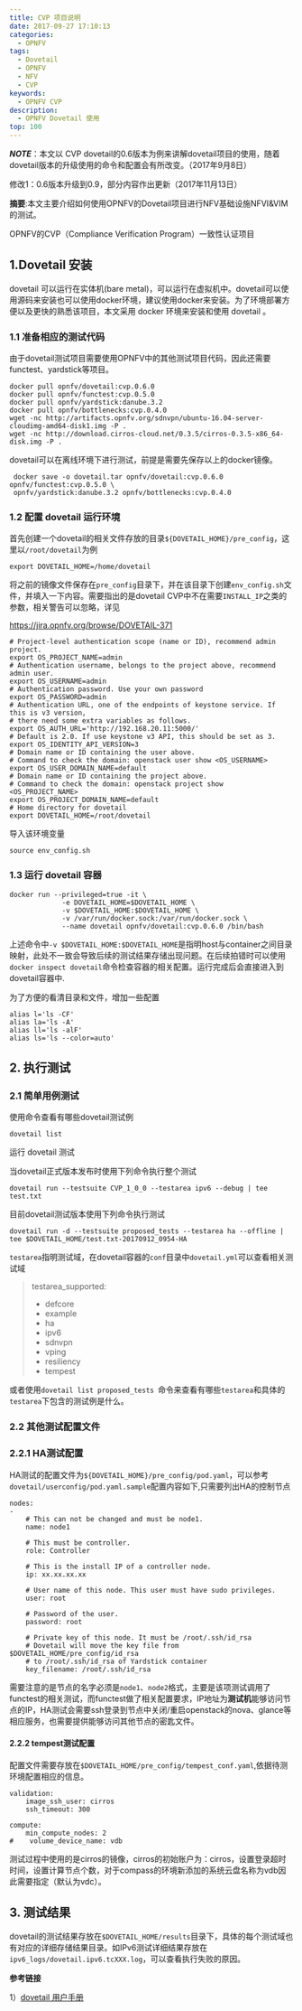 ```yaml
---
title: CVP 项目说明
date: 2017-09-27 17:10:13
categories:
  - OPNFV
tags:
  - Dovetail
  - OPNFV
  - NFV
  - CVP
keywords:
  - OPNFV CVP
description:
  - OPNFV Dovetail 使用
top: 100
---
```


***NOTE***：本文以 CVP  dovetail的0.6版本为例来讲解dovetail项目的使用，随着dovetail版本的升级使用的命令和配置会有所改变。（2017年9月8日）

修改1：0.6版本升级到0.9，部分内容作出更新（2017年11月13日）

**摘要**:本文主要介绍如何使用OPNFV的Dovetail项目进行NFV基础设施NFVI&VIM的测试。

<!--more-->

OPNFV的CVP（Compliance Verification Program）一致性认证项目

## 1.Dovetail 安装

dovetail 可以运行在实体机(bare metal)，可以运行在虚拟机中。dovetail可以使用源码来安装也可以使用docker环境，建议使用docker来安装。为了环境部署方便以及更快的熟悉该项目，本文采用 docker 环境来安装和使用 dovetail 。

### 1.1 准备相应的测试代码

由于dovetail测试项目需要使用OPNFV中的其他测试项目代码，因此还需要functest、yardstick等项目。

```shell
docker pull opnfv/dovetail:cvp.0.6.0
docker pull opnfv/functest:cvp.0.5.0
docker pull opnfv/yardstick:danube.3.2
docker pull opnfv/bottlenecks:cvp.0.4.0
wget -nc http://artifacts.opnfv.org/sdnvpn/ubuntu-16.04-server-cloudimg-amd64-disk1.img -P .
wget -nc http://download.cirros-cloud.net/0.3.5/cirros-0.3.5-x86_64-disk.img -P .
```

dovetail可以在离线环境下进行测试，前提是需要先保存以上的docker镜像。

```shell
 docker save -o dovetail.tar opnfv/dovetail:cvp.0.6.0 opnfv/functest:cvp.0.5.0 \
 opnfv/yardstick:danube.3.2 opnfv/bottlenecks:cvp.0.4.0
```

### 1.2 配置 dovetail 运行环境

首先创建一个dovetail的相关文件存放的目录`${DOVETAIL_HOME}/pre_config`，这里以`/root/dovetail`为例

```shell
export DOVETAIL_HOME=/home/dovetail
```

将之前的镜像文件保存在`pre_config`目录下，并在该目录下创建`env_config.sh`文件，并填入一下内容。需要指出的是dovetail CVP中不在需要`INSTALL_IP`之类的参数，相关警告可以忽略，详见

https://jira.opnfv.org/browse/DOVETAIL-371

```shell
# Project-level authentication scope (name or ID), recommend admin project.
export OS_PROJECT_NAME=admin
# Authentication username, belongs to the project above, recommend admin user.
export OS_USERNAME=admin
# Authentication password. Use your own password
export OS_PASSWORD=admin
# Authentication URL, one of the endpoints of keystone service. If this is v3 version,
# there need some extra variables as follows.
export OS_AUTH_URL='http://192.168.20.11:5000/'
# Default is 2.0. If use keystone v3 API, this should be set as 3.
export OS_IDENTITY_API_VERSION=3
# Domain name or ID containing the user above.
# Command to check the domain: openstack user show <OS_USERNAME>
export OS_USER_DOMAIN_NAME=default
# Domain name or ID containing the project above.
# Command to check the domain: openstack project show <OS_PROJECT_NAME>
export OS_PROJECT_DOMAIN_NAME=default
# Home directory for dovetail
export DOVETAIL_HOME=/root/dovetail
```

导入该环境变量

```shell
source env_config.sh
```

### 1.3 运行 dovetail 容器

```shell
docker run --privileged=true -it \
             -e DOVETAIL_HOME=$DOVETAIL_HOME \
             -v $DOVETAIL_HOME:$DOVETAIL_HOME \
             -v /var/run/docker.sock:/var/run/docker.sock \
             --name dovetail opnfv/dovetail:cvp.0.6.0 /bin/bash 
```

上述命令中`-v $DOVETAIL_HOME:$DOVETAIL_HOME`是指明host与container之间目录映射，此处不一致会导致后续的测试结果存储出现问题。在后续拍错时可以使用`docker inspect dovetail`命令检查容器的相关配置。运行完成后会直接进入到dovetail容器中.

为了方便的看清目录和文件，增加一些配置

```shell
alias l='ls -CF'
alias la='ls -A'
alias ll='ls -alF'
alias ls='ls --color=auto'
```

## 2. 执行测试

### 2.1 简单用例测试

使用命令查看有哪些dovetail测试例

```shell
dovetail list
```

运行 dovetail 测试

当dovetail正式版本发布时使用下列命令执行整个测试

```shell
dovetail run --testsuite CVP_1_0_0 --testarea ipv6 --debug | tee test.txt
```

目前dovetail测试版本使用下列命令执行测试

```shell
dovetail run -d --testsuite proposed_tests --testarea ha --offline | tee $DOVETAIL_HOME/test.txt-20170912_0954-HA
```

`testarea`指明测试域，在dovetail容器的`conf`目录中`dovetail.yml`可以查看相关测试域

> testarea_supported:
>
> - defcore
> - example
> - ha
> - ipv6
> - sdnvpn
> - vping
> - resiliency
> - tempest

或者使用`dovetail list proposed_tests `命令来查看有哪些`testarea`和具体的`testarea`下包含的测试例是什么。

### 2.2 其他测试配置文件

### 2.2.1 HA测试配置

HA测试的配置文件为`${DOVETAIL_HOME}/pre_config/pod.yaml`，可以参考`dovetail/userconfig/pod.yaml.sample`配置内容如下,只需要列出HA的控制节点

```
nodes:
-
    # This can not be changed and must be node1.
    name: node1

    # This must be controller.
    role: Controller

    # This is the install IP of a controller node.
    ip: xx.xx.xx.xx

    # User name of this node. This user must have sudo privileges.
    user: root

    # Password of the user.
    password: root
    
    # Private key of this node. It must be /root/.ssh/id_rsa
    # Dovetail will move the key file from $DOVETAIL_HOME/pre_config/id_rsa
    # to /root/.ssh/id_rsa of Yardstick container
    key_filename: /root/.ssh/id_rsa
```

需要注意的是节点的名字必须是`node1`、`node2`格式，主要是该项测试调用了functest的相关测试，而functest做了相关配置要求，IP地址为**测试机**能够访问节点的IP，HA测试会需要ssh登录到节点中关闭/重启openstack的nova、glance等相应服务，也需要提供能够访问其他节点的密匙文件。

#### 2.2.2 tempest测试配置

配置文件需要存放在`$DOVETAIL_HOME/pre_config/tempest_conf.yaml`,依据待测环境配置相应的信息。

```shell
validation:
    image_ssh_user: cirros
    ssh_timeout: 300

compute:
    min_compute_nodes: 2
#    volume_device_name: vdb
```

测试过程中使用的是cirros的镜像，cirros的初始账户为：cirros，设置登录超时时间，设置计算节点个数，对于compass的环境新添加的系统云盘名称为vdb因此需要指定（默认为vdc）。

## 3. 测试结果

dovetail的测试结果存放在`$DOVETAIL_HOME/results`目录下，具体的每个测试域也有对应的详细存储结果目录。如IPv6测试详细结果存放在`ipv6_logs/dovetail.ipv6.tcXXX.log`，可以查看执行失败的原因。



**参考链接**

1）[dovetail 用户手册](http://artifacts.opnfv.org/dovetail/docs/testing_user_userguide/index.html)


